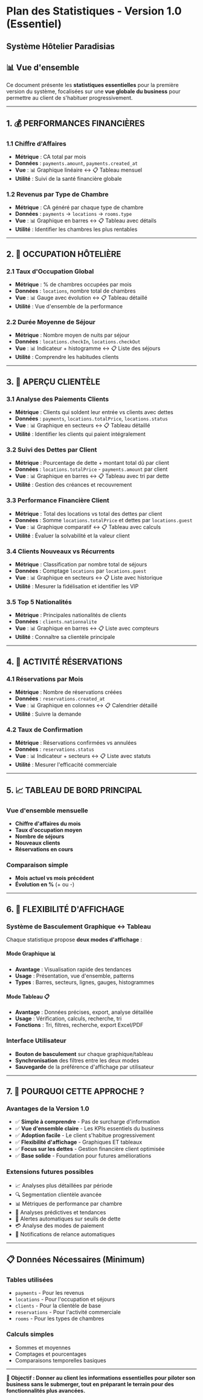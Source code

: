 # Plan des Statistiques - Version 1.0 (Essentiel)
## Système Hôtelier Paradisias

## 📊 Vue d'ensemble

Ce document présente les **statistiques essentielles** pour la première version du système, focalisées sur une **vue globale du business** pour permettre au client de s'habituer progressivement.

---

## 1. 💰 PERFORMANCES FINANCIÈRES

### 1.1 Chiffre d'Affaires
- **Métrique** : CA total par mois
- **Données** : `payments.amount`, `payments.created_at`
- **Vue** : 📊 Graphique linéaire ↔️ 📋 Tableau mensuel
- **Utilité** : Suivi de la santé financière globale

### 1.2 Revenus par Type de Chambre
- **Métrique** : CA généré par chaque type de chambre
- **Données** : `payments` → `locations` → `rooms.type`
- **Vue** : 📊 Graphique en barres ↔️ 📋 Tableau avec détails
- **Utilité** : Identifier les chambres les plus rentables

---

## 2. 🏨 OCCUPATION HÔTELIÈRE

### 2.1 Taux d'Occupation Global
- **Métrique** : % de chambres occupées par mois
- **Données** : `locations`, nombre total de chambres
- **Vue** : 📊 Gauge avec évolution ↔️ 📋 Tableau détaillé
- **Utilité** : Vue d'ensemble de la performance

### 2.2 Durée Moyenne de Séjour
- **Métrique** : Nombre moyen de nuits par séjour
- **Données** : `locations.checkIn`, `locations.checkOut`
- **Vue** : 📊 Indicateur + histogramme ↔️ 📋 Liste des séjours
- **Utilité** : Comprendre les habitudes clients

---

## 3. 👥 APERÇU CLIENTÈLE

### 3.1 Analyse des Paiements Clients
- **Métrique** : Clients qui soldent leur entrée vs clients avec dettes
- **Données** : `payments`, `locations.totalPrice`, `locations.status`
- **Vue** : 📊 Graphique en secteurs ↔️ 📋 Tableau détaillé
- **Utilité** : Identifier les clients qui paient intégralement

### 3.2 Suivi des Dettes par Client
- **Métrique** : Pourcentage de dette + montant total dû par client
- **Données** : `locations.totalPrice` - `payments.amount` par client
- **Vue** : 📊 Graphique en barres ↔️ 📋 Tableau avec tri par dette
- **Utilité** : Gestion des créances et recouvrement

### 3.3 Performance Financière Client
- **Métrique** : Total des locations vs total des dettes par client
- **Données** : Somme `locations.totalPrice` et dettes par `locations.guest`
- **Vue** : 📊 Graphique comparatif ↔️ 📋 Tableau avec calculs
- **Utilité** : Évaluer la solvabilité et la valeur client

### 3.4 Clients Nouveaux vs Récurrents
- **Métrique** : Classification par nombre total de séjours
- **Données** : Comptage `locations` par `locations.guest`
- **Vue** : 📊 Graphique en secteurs ↔️ 📋 Liste avec historique
- **Utilité** : Mesurer la fidélisation et identifier les VIP

### 3.5 Top 5 Nationalités
- **Métrique** : Principales nationalités de clients
- **Données** : `clients.nationnalite`
- **Vue** : 📊 Graphique en barres ↔️ 📋 Liste avec compteurs
- **Utilité** : Connaître sa clientèle principale

---

## 4. 📅 ACTIVITÉ RÉSERVATIONS

### 4.1 Réservations par Mois
- **Métrique** : Nombre de réservations créées
- **Données** : `reservations.created_at`
- **Vue** : 📊 Graphique en colonnes ↔️ 📋 Calendrier détaillé
- **Utilité** : Suivre la demande

### 4.2 Taux de Confirmation
- **Métrique** : Réservations confirmées vs annulées
- **Données** : `reservations.status`
- **Vue** : 📊 Indicateur + secteurs ↔️ 📋 Liste avec statuts
- **Utilité** : Mesurer l'efficacité commerciale

---

## 5. 📈 TABLEAU DE BORD PRINCIPAL

### Vue d'ensemble mensuelle
- **Chiffre d'affaires du mois**
- **Taux d'occupation moyen**
- **Nombre de séjours**
- **Nouveaux clients**
- **Réservations en cours**

### Comparaison simple
- **Mois actuel vs mois précédent**
- **Évolution en %** (+ ou -)

---

## 6. 🔄 FLEXIBILITÉ D'AFFICHAGE

### Système de Basculement Graphique ↔️ Tableau
Chaque statistique propose **deux modes d'affichage** :

#### Mode Graphique 📊
- **Avantage** : Visualisation rapide des tendances
- **Usage** : Présentation, vue d'ensemble, patterns
- **Types** : Barres, secteurs, lignes, gauges, histogrammes

#### Mode Tableau 📋
- **Avantage** : Données précises, export, analyse détaillée
- **Usage** : Vérification, calculs, recherche, tri
- **Fonctions** : Tri, filtres, recherche, export Excel/PDF

### Interface Utilisateur
- **Bouton de basculement** sur chaque graphique/tableau
- **Synchronisation** des filtres entre les deux modes
- **Sauvegarde** de la préférence d'affichage par utilisateur

---

## 7. 🎯 POURQUOI CETTE APPROCHE ?

### Avantages de la Version 1.0
- ✅ **Simple à comprendre** - Pas de surcharge d'information
- ✅ **Vue d'ensemble claire** - Les KPIs essentiels du business
- ✅ **Adoption facile** - Le client s'habitue progressivement
- ✅ **Flexibilité d'affichage** - Graphiques ET tableaux
- ✅ **Focus sur les dettes** - Gestion financière client optimisée
- ✅ **Base solide** - Foundation pour futures améliorations

### Extensions futures possibles
- 📈 Analyses plus détaillées par période
- 🔍 Segmentation clientèle avancée  
- 📊 Métriques de performance par chambre
- 🎯 Analyses prédictives et tendances
- 📱 Alertes automatiques sur seuils de dette
- 💳 Analyse des modes de paiement
- 📧 Notifications de relance automatiques

---

## 📋 Données Nécessaires (Minimum)

### Tables utilisées
- `payments` - Pour les revenus
- `locations` - Pour l'occupation et séjours
- `clients` - Pour la clientèle de base
- `reservations` - Pour l'activité commerciale
- `rooms` - Pour les types de chambres

### Calculs simples
- Sommes et moyennes
- Comptages et pourcentages
- Comparaisons temporelles basiques

---

**🚀 Objectif : Donner au client les informations essentielles pour piloter son business sans le submerger, tout en préparant le terrain pour des fonctionnalités plus avancées.**
